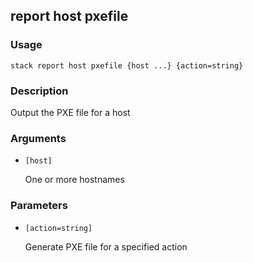 ## report host pxefile

### Usage

`stack report host pxefile {host ...} {action=string}`

### Description

Output the PXE file for a host

### Arguments

* `[host]`

   One or more hostnames


### Parameters
* `[action=string]`

   Generate PXE file for a specified action



